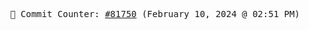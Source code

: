 <p align="center">
    <samp>
        📮 Commit Counter: <a href="https://github.com/Javascript-void0/Javascript-void0/commits/main">#81750</a> (February 10, 2024 @ 02:51 PM)
    </samp>
</p>